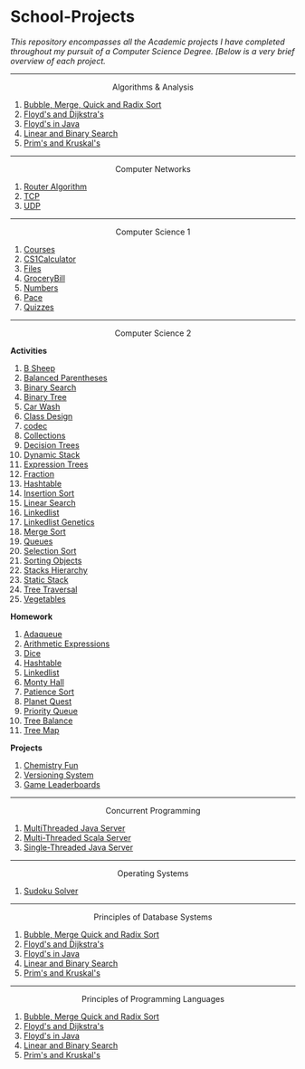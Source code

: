 
# School-Projects 
_This repository encompasses all the Academic projects I have completed throughout my pursuit of a Computer Science Degree. [Below is a very brief overview of each project._

---
<center> Algorithms & Analysis</center>

   1. [Bubble, Merge, Quick and Radix Sort](https://github.com/chrisreylo73/School-Projects/tree/main/Algorithms%20and%20Analysis/Bubble%2C%20Merge%2C%20Quick%2C%20and%20Radix%20Sort)
 2. [Floyd's and Dijkstra's](https://github.com/chrisreylo73/School-Projects/tree/main/Algorithms%20and%20Analysis/Floyds%20%26%20Dijkstras)
 3. [Floyd's in Java](https://github.com/chrisreylo73/School-Projects/tree/main/Algorithms%20and%20Analysis/Floyds%20in%20Java)
 4. [Linear and Binary Search](https://github.com/chrisreylo73/School-Projects/tree/main/Algorithms%20and%20Analysis/Linear%20%26%20Binary%20Search)
 5. [Prim's and Kruskal's](https://github.com/chrisreylo73/School-Projects/tree/main/Algorithms%20and%20Analysis/Prims%20%26%20Kruskals)
---
<center>Computer Networks</center>

   1. [Router Algorithm]() 
   2. [TCP]()
   3. [UDP]()
   ---
<center>Computer Science 1</center>

   1. [Courses]() 
   2. [CS1Calculator]()
   3. [Files]()
   4. [GroceryBill]()
   5. [Numbers]()
   6. [Pace]()
   7. [Quizzes]()
   ---
<center>Computer Science 2</center>

 __Activities__

   1. [B Sheep]()
   2. [Balanced Parentheses]()
   1. [Binary Search]()
   2. [Binary Tree]()
   3. [Car Wash]()
   4. [Class Design]()
   5. [codec]()
   6. [Collections]()
   7. [Decision Trees]()
   8. [Dynamic Stack]()
   9. [Expression Trees]()
   10. [Fraction]()
   11. [Hashtable]()
   12. [Insertion Sort]()
   13. [Linear Search]()
   14. [Linkedlist]()
   15. [Linkedlist Genetics]()
   16. [Merge Sort]()
   17. [Queues]()
   18. [Selection Sort]()
   19. [Sorting Objects]()
   20. [Stacks Hierarchy]()
   21. [Static Stack]()
   22. [Tree Traversal]()
   23. [Vegetables]()
      
  __Homework__ 
      
   1. [Adaqueue]()
   2. [Arithmetic Expressions]()
   3. [Dice]()
   4. [Hashtable]()
   5. [Linkedlist]()
   6. [Monty Hall]()
   7. [Patience Sort]()
   8. [Planet Quest]()
   7. [Priority Queue]()
   8. [Tree Balance]()
   9. [Tree Map]()

  __Projects__ 

   1. [Chemistry Fun]()
   2. [Versioning System]()
   3. [Game Leaderboards]()

   ---

<center>Concurrent Programming</center>

   1. [MultiThreaded Java Server]()
   2. [Multi-Threaded Scala Server]()
   3. [Single-Threaded Java Server]()

   ---

<center>Operating Systems</center>

   1. [Sudoku Solver]()

   ---
<center>Principles of Database Systems</center>

   1. [Bubble, Merge Quick and Radix Sort]()
   2. [Floyd's and Dijkstra's]()
   3. [Floyd's in Java]()
   4. [Linear and Binary Search]()
   5. [Prim's and Kruskal's]()

   ---

<center>Principles of Programming Languages</center>

   1. [Bubble, Merge Quick and Radix Sort]()
   2. [Floyd's and Dijkstra's]()
   3. [Floyd's in Java]()
   4. [Linear and Binary Search]()
   5. [Prim's and Kruskal's]()